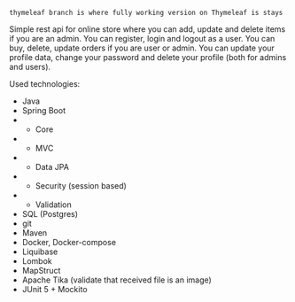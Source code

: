 ````
thymeleaf branch is where fully working version on Thymeleaf is stays
````

Simple rest api for online store where you can add, update and delete items if you are an admin.
You can register, login and logout as a user.
You can buy, delete, update orders if you are user or admin.
You can update your profile data, change your password and delete your profile (both for admins and users).

Used technologies:
* Java
* Spring Boot
* - Core
* - MVC
* - Data JPA
* - Security (session based)
* - Validation
* SQL (Postgres)
* git 
* Maven
* Docker, Docker-compose
* Liquibase
* Lombok
* MapStruct
* Apache Tika (validate that received file is an image)
* JUnit 5 + Mockito
